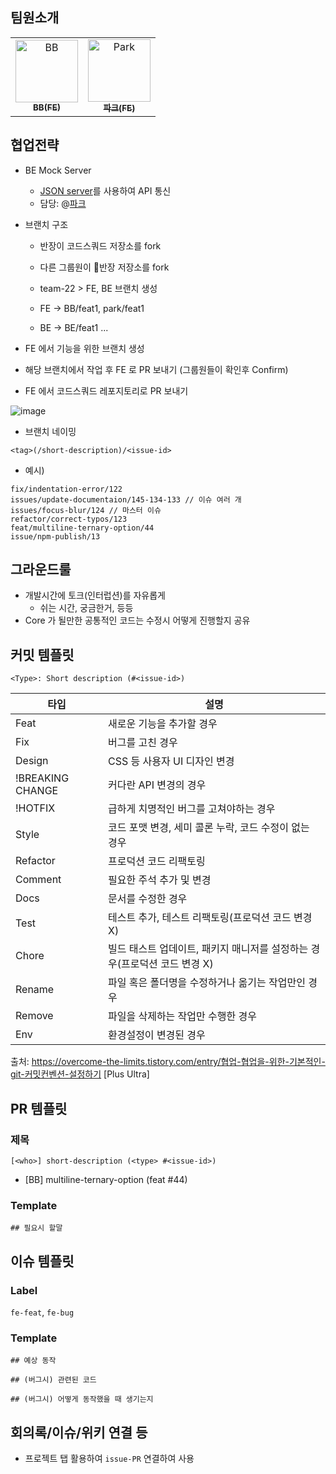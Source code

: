 ## 팀원소개

<table>
  <tr>
    <td align="center">
      <a href="https://github.com/BB-choi">
        <img src="https://avatars.githubusercontent.com/u/78826879?v=4" width="100px;" alt="BB"/><br />
        <sub><b>BB(FE)</b><br></sub>
      </a>
    </td>
    <td align="center">
      <a href="https://github.com/healtheloper">
        <img src="https://avatars.githubusercontent.com/u/58503584?v=4" width="100px;" alt="Park"/><br />
        <sub><b>파크(FE)</b><br></sub>
      </a>
    </td>
  </tr>
</table>

## 협업전략

- BE Mock Server

  - [JSON server](https://github.com/typicode/json-server)를 사용하여 API 통신
  - 담당: @[파크](https://github.com/healtheloper)

- 브랜치 구조

  - 반장이 코드스쿼드 저장소를 fork
  - 다른 그룹원이 반장 저장소를 fork

  - team-22 > FE, BE 브랜치 생성
  - FE -> BB/feat1, park/feat1
  - BE -> BE/feat1 ...

- FE 에서 기능을 위한 브랜치 생성
- 해당 브랜치에서 작업 후 FE 로 PR 보내기 (그룹원들이 확인후 Confirm)
- FE 에서 코드스쿼드 레포지토리로 PR 보내기

![image](https://user-images.githubusercontent.com/58503584/161499318-50e8a3ac-e50e-4051-be88-a5ae9252a718.png)

- 브랜치 네이밍

`<tag>(/short-description)/<issue-id>`

- 예시)

```
fix/indentation-error/122
issues/update-documentaion/145-134-133 // 이슈 여러 개
issues/focus-blur/124 // 마스터 이슈
refactor/correct-typos/123
feat/multiline-ternary-option/44
issue/npm-publish/13
```

## 그라운드룰

- 개발시간에 토크(인터럽션)를 자유롭게
  - 쉬는 시간, 궁금한거, 등등
- Core 가 될만한 공통적인 코드는 수정시 어떻게 진행할지 공유

## 커밋 템플릿

`<Type>: Short description (#<issue-id>)`

| 타입             | 설명                                                                      |
| ---------------- | ------------------------------------------------------------------------- |
| Feat             | 새로운 기능을 추가할 경우                                                 |
| Fix              | 버그를 고친 경우                                                          |
| Design           | CSS 등 사용자 UI 디자인 변경                                              |
| !BREAKING CHANGE | 커다란 API 변경의 경우                                                    |
| !HOTFIX          | 급하게 치명적인 버그를 고쳐야하는 경우                                    |
| Style            | 코드 포맷 변경, 세미 콜론 누락, 코드 수정이 없는 경우                     |
| Refactor         | 프로덕션 코드 리팩토링                                                    |
| Comment          | 필요한 주석 추가 및 변경                                                  |
| Docs             | 문서를 수정한 경우                                                        |
| Test             | 테스트 추가, 테스트 리팩토링(프로덕션 코드 변경 X)                        |
| Chore            | 빌드 태스트 업데이트, 패키지 매니저를 설정하는 경우(프로덕션 코드 변경 X) |
| Rename           | 파일 혹은 폴더명을 수정하거나 옮기는 작업만인 경우                        |
| Remove           | 파일을 삭제하는 작업만 수행한 경우                                        |
| Env              | 환경설정이 변경된 경우                                                    |

출처: https://overcome-the-limits.tistory.com/entry/협업-협업을-위한-기본적인-git-커밋컨벤션-설정하기 [Plus Ultra]

## PR 템플릿

### 제목

`[<who>] short-description (<type> #<issue-id>)`

- [BB] multiline-ternary-option (feat #44)

### Template

```
## 필요시 할말
```

## 이슈 템플릿

### Label

`fe-feat`, `fe-bug`

### Template

```
## 예상 동작

## (버그시) 관련된 코드

## (버그시) 어떻게 동작했을 때 생기는지
```

## 회의록/이슈/위키 연결 등

- 프로젝트 탭 활용하여 `issue-PR` 연결하여 사용
